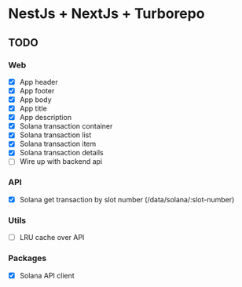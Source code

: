 # NestJs + NextJs + Turborepo

## TODO

### Web
- [x] App header
- [x] App footer
- [x] App body
- [x] App title
- [x] App description
- [x] Solana transaction container
- [x] Solana transaction list
- [x] Solana transaction item
- [x] Solana transaction details
- [ ] Wire up with backend api

### API
- [x] Solana get transaction by slot number (/data/solana/:slot-number)

### Utils
- [ ] LRU cache over API

### Packages
- [x] Solana API client
